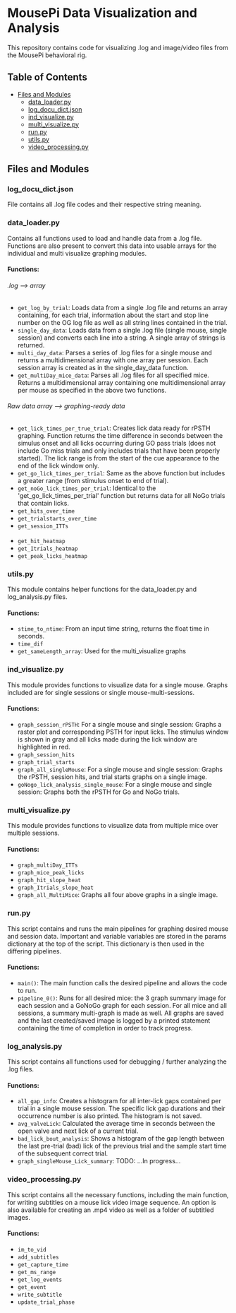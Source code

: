 # MousePi Data Visualization and Analysis
This repository contains code for visualizing .log and image/video files from the MousePi behavioral rig. 

## Table of Contents
- [Files and Modules](#files-and-modules)
  - [data_loader.py](#data_loaderpy)
  - [log_docu_dict.json](#log_docu_dictjson)
  - [ind_visualize.py](#ind_visualizepy)
  - [multi_visualize.py](#multi_visualizepy)
  - [run.py](#runpy)
  - [utils.py](#utilspy)
  - [video_processing.py](#video_processingpy)
  
## Files and Modules

### log_docu_dict.json
File contains all .log file codes and their respective string meaning.

### data_loader.py
Contains all functions used to load and handle data from a .log file. Functions are also present to convert this data into usable arrays for the individual and multi visualize graphing modules. 

#### Functions:

###### .log --> array 
- `get_log_by_trial`: Loads data from a single .log file and returns an array containing, for each trial, information about the start and stop line number on the OG log file as well as all string lines contained in the trial. 
- `single_day_data`: Loads data from a single .log file (single mouse, single session) and converts each line into a string. A single array of strings is returned. 
- `multi_day_data`: Parses a series of .log files for a single mouse and returns a multidimensional array with one array per session. Each session array is created as in the single_day_data function.
- `get_multiDay_mice_data`: Parses all .log files for all specified mice. Returns a multidimensional array containing one multidimensional array per mouse as specified in the above two functions.
###### Raw data array --> graphing-ready data 
- `get_lick_times_per_true_trial`: Creates lick data ready for rPSTH graphing. Function returns the time difference in seconds between the simulus onset and all licks occurring during GO pass trials (does not include Go miss trials and only includes trials that have been properly started). The lick range is from the start of the cue appearance to the end of the lick window only.   
- `get_go_lick_times_per_trial`: Same as the above function but includes a greater range (from stimulus onset to end of trial).
- `get_noGo_lick_times_per_trial`: Identical to the 'get_go_lick_times_per_trial' function but returns data for all NoGo trials that contain licks. 
- `get_hits_over_time`
- `get_trialstarts_over_time` 
- `get_session_ITTs` 
<br><br>
- `get_hit_heatmap` 
- `get_Itrials_heatmap`
- `get_peak_licks_heatmap`

### utils.py
This module contains helper functions for the data_loader.py and log_analysis.py files.

#### Functions:
- `stime_to_ntime`: From an input time string, returns the float time in seconds.
- `time_dif`
- `get_sameLength_array`: Used for the multi_visualize graphs 

### ind_visualize.py
This module provides functions to visualize data for a single mouse. Graphs included are for single sessions or single mouse-multi-sessions.

#### Functions:
- `graph_session_rPSTH`: For a single mouse and single session: Graphs a raster plot and corresponding PSTH for input licks. The stimulus window is shown in gray and all licks made during the lick window are highlighted in red. 
- `graph_session_hits`
- `graph_trial_starts`
- `graph_all_singleMouse`: For a single mouse and single session: Graphs the rPSTH, session hits, and trial starts graphs on a single image.
- `goNogo_lick_analysis_single_mouse`: For a single mouse and single session: Graphs both the rPSTH for Go and NoGo trials. 

### multi_visualize.py
This module provides functions to visualize data from multiple mice over multiple sessions. 

#### Functions:
- `graph_multiDay_ITTs`
- `graph_mice_peak_licks`
- `graph_hit_slope_heat`
- `graph_Itrials_slope_heat`
- `graph_all_MultiMice`: Graphs all four above graphs in a single image.

### run.py
This script contains and runs the main pipelines for graphing desired mouse and session data.
Important and variable variables are stored in the params dictionary at the top of the script. This dictionary is then used in the differing pipelines.

#### Functions:
- `main()`: The main function calls the desired pipeline and allows the code to run.
- `pipeline_0()`: Runs for all desired mice: the 3 graph summary image for each session and a GoNoGo graph for each session. For all mice and all sessions, a summary multi-graph is made as well. All graphs are saved and the last created/saved image is logged by a printed statement containing the time of completion in order to track progress. 

### log_analysis.py
This script contains all functions used for debugging / further analyzing the .log files.

#### Functions:
- `all_gap_info`: Creates a histogram for all inter-lick gaps contained per trial in a single mouse session. The specific lick gap durations and their occurrence number is also printed. The histogram is not saved.
- `avg_valveLick`: Calculated the average time in seconds between the open valve and next lick of a current trial. 
- `bad_lick_bout_analysis`: Shows a histogram of the gap length between the last pre-trial (bad) lick of the previous trial and the sample start time of the subsequent correct trial.
- `graph_singleMouse_Lick_summary`: TODO: ...In progress...

### video_processing.py
This script contains all the necessary functions, including the main function, for writing subtitles on a mouse lick video image sequence. An option is also available for creating an .mp4 video as well as a folder of subtitled images. 

#### Functions:
- `im_to_vid`
- `add_subtitles`
- `get_capture_time`
- `get_ms_range`
- `get_log_events`
- `get_event`
- `write_subtitle`
- `update_trial_phase`